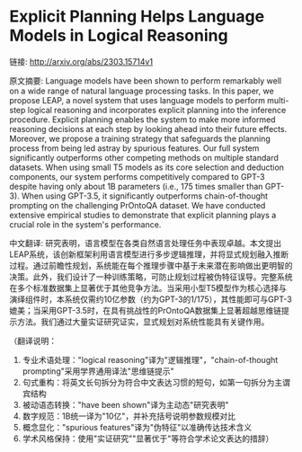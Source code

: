 # Explicit Planning Helps Language Models in Logical Reasoning

链接: http://arxiv.org/abs/2303.15714v1

原文摘要:
Language models have been shown to perform remarkably well on a wide range of
natural language processing tasks. In this paper, we propose LEAP, a novel
system that uses language models to perform multi-step logical reasoning and
incorporates explicit planning into the inference procedure. Explicit planning
enables the system to make more informed reasoning decisions at each step by
looking ahead into their future effects. Moreover, we propose a training
strategy that safeguards the planning process from being led astray by spurious
features. Our full system significantly outperforms other competing methods on
multiple standard datasets. When using small T5 models as its core selection
and deduction components, our system performs competitively compared to GPT-3
despite having only about 1B parameters (i.e., 175 times smaller than GPT-3).
When using GPT-3.5, it significantly outperforms chain-of-thought prompting on
the challenging PrOntoQA dataset. We have conducted extensive empirical studies
to demonstrate that explicit planning plays a crucial role in the system's
performance.

中文翻译:
研究表明，语言模型在各类自然语言处理任务中表现卓越。本文提出LEAP系统，该创新框架利用语言模型进行多步逻辑推理，并将显式规划融入推断过程。通过前瞻性规划，系统能在每个推理步骤中基于未来潜在影响做出更明智的决策。此外，我们设计了一种训练策略，可防止规划过程被伪特征误导。完整系统在多个标准数据集上显著优于其他竞争方法。当采用小型T5模型作为核心选择与演绎组件时，本系统仅需约10亿参数（约为GPT-3的1/175），其性能即可与GPT-3媲美；当采用GPT-3.5时，在具有挑战性的PrOntoQA数据集上显著超越思维链提示方法。我们通过大量实证研究证实，显式规划对系统性能具有关键作用。

（翻译说明：
1. 专业术语处理："logical reasoning"译为"逻辑推理"，"chain-of-thought prompting"采用学界通用译法"思维链提示"
2. 句式重构：将英文长句拆分为符合中文表达习惯的短句，如第一句拆分为主谓宾结构
3. 被动语态转换："have been shown"译为主动态"研究表明"
4. 数字规范：1B统一译为"10亿"，并补充括号说明参数规模对比
5. 概念显化："spurious features"译为"伪特征"以准确传达技术含义
6. 学术风格保持：使用"实证研究""显著优于"等符合学术论文表达的措辞）
